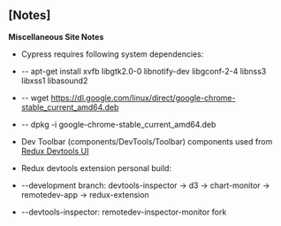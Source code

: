 ## [Notes]
**Miscellaneous Site Notes**
<p>

* Cypress requires following system dependencies:
* -- apt-get install xvfb libgtk2.0-0 libnotify-dev libgconf-2-4 libnss3 libxss1 libasound2
* -- wget https://dl.google.com/linux/direct/google-chrome-stable_current_amd64.deb
* -- dpkg -i google-chrome-stable_current_amd64.deb

* Dev Toolbar (components/DevTools/Toolbar) components used from [Redux Devtools UI](https://github.com/iamdustan/redux-devtools-ui)

* Redux devtools extension personal build:
* --development branch: devtools-inspector -> d3 -> chart-monitor -> remotedev-app -> redux-extension
* --devtools-inspector: remotedev-inspector-monitor fork
</p>
